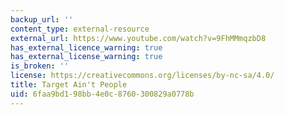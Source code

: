 ```yaml
---
backup_url: ''
content_type: external-resource
external_url: https://www.youtube.com/watch?v=9FhMMmqzbD8
has_external_licence_warning: true
has_external_license_warning: true
is_broken: ''
license: https://creativecommons.org/licenses/by-nc-sa/4.0/
title: Target Ain't People
uid: 6faa9bd1-98bb-4e0c-8760-300829a0778b
---
```

